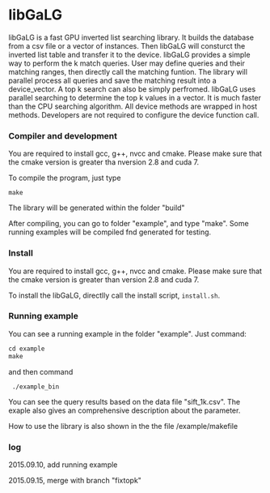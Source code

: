 libGaLG
===
libGaLG is a fast GPU inverted list searching library. It builds the database from a csv file or a vector of instances. Then libGaLG will consturct the inverted list table and transfer it to the device. libGaLG provides a simple way to perform the k match queries. User may define queries and their matching ranges, then directly call the matching funtion. The library will parallel process all queries and save the matching result into a device_vector. A top k search can also be simply perfromed. libGaLG uses parallel searching to determine the top k values in a vector. It is much faster than the CPU searching algorithm. All device methods are wrapped in host methods. Developers are not required to configure the device function call.


### Compiler and development

You are required to install gcc, g++, nvcc and cmake. Please make sure that the cmake version is greater tha nversion 2.8 and cuda 7.

To compile the program, just type 

```
make
```

The library will be generated within the folder "build"

After compiling, you can go to folder "example", and type "make". Some running examples will be compiled fnd generated for testing.

### Install

You are required to install gcc, g++, nvcc and cmake. Please make sure that the cmake version is greater than version 2.8 and cuda 7.

To install the libGaLG, directlly call the install script, `install.sh`.


### Running example
You can see a running example in the folder "example".
Just command:

```cpp
cd example
make
```

and then command

```
 ./example_bin
```


You can see the query results based on the data file "sift_1k.csv". 
The exaple also gives an comprehensive description about the parameter. 

How to use the library is also shown in the the file /example/makefile

### log
2015.09.10, add running example

2015.09.15, merge with branch "fixtopk" 

